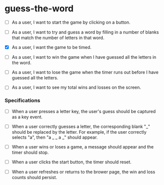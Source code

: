 # guess-the-word

- [ ] As a user, I want to start the game by clicking on a button. 

- [ ] As a user, I want to try and guess a word by filling in a number of blanks that match the number of letters in that word.

- [X] As a user, I want the game to be timed. 

- [ ] As a user, I want to win the game when I have guessed all the letters in the word.

- [ ] As a user, I want to lose the game when the timer runs out before I have guessed all the letters.

- [ ] As a user, I want to see my total wins and losses on the screen. 

### Specifications

-[ ] When a user presses a letter key, the user's guess should be captured as a key event.

-[ ] When a user correctly guesses a letter, the corresponding blank "_" should be replaced by the letter. For example, if the user correctly selects "a", then "a _ _ a _" should appear. 

- [ ] When a user wins or loses a game, a message should appear and the timer should stop. 

- [ ] When a user clicks the start button, the timer should reset. 

- [ ] When a user refreshes or returns to the brower page, the win and loss counts should persist.